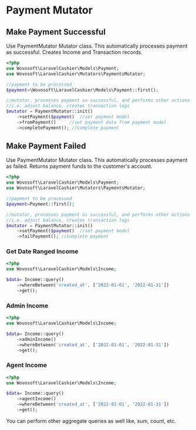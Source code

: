 # Payment Mutator

## Make Payment Successful

Use PaymentMutator Mutator class. This automatically processes payment as successful.
Creates Income and Transaction records.

```php
<?php
use Wovosoft\LaravelCashier\Models\Payment;
use Wovosoft\LaravelCashier\Mutators\PaymentsMutator;

//payment to be processed
$payment=\Wovosoft\LaravelCashier\Models\Payment::first();

//mutator, processes payment as successful, and performs other actions
//i.e. adjust balance, creates transaction logs
$mutator = PaymentMutator::init()
    ->setPayment($payment)  //set payment model
    ->fromPayment()     //set payment data from payment model
    ->completePayment(); //complete payment
```

## Make Payment Failed

Use PaymentMutator Mutator class. This automatically processes payment as failed.
Returns payment funds to the customer's account.

```php
<?php
use Wovosoft\LaravelCashier\Models\Payment;
use Wovosoft\LaravelCashier\Mutators\PaymentsMutator;

//payment to be processed
$payment=Payment::first();

//mutator, processes payment as successful, and performs other actions
//i.e. adjust balance, creates transaction logs
$mutator = PaymentMutator::init()
    ->setPayment($payment)  //set payment model
    ->failPayment(); //complete payment
```

### Get Date Ranged Income

```php
<?php
use Wovosoft\LaravelCashier\Models\Income;

$data= Income::query()
    ->whereBetween('created_at', ['2022-01-01', '2022-01-31'])
    ->get();
```

### Admin Income

```php
<?php
use Wovosoft\LaravelCashier\Models\Income;

$data= Income::query()
    ->adminIncome()
    ->whereBetween('created_at', ['2022-01-01', '2022-01-31'])
    ->get();
```

### Agent Income

```php
<?php
use Wovosoft\LaravelCashier\Models\Income;

$data= Income::query()
    ->agentIncome()
    ->whereBetween('created_at', ['2022-01-01', '2022-01-31'])
    ->get();
```

You can perform other aggregate queries as well like, sum, count, etc.

